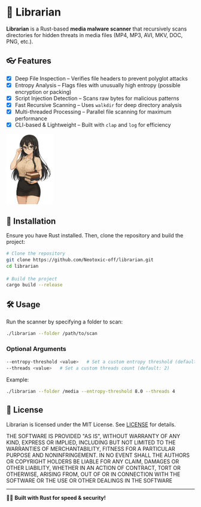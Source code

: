 # 📂 Librarian

**Librarian** is a Rust-based **media malware scanner** that recursively scans directories for hidden threats in media files (MP4, MP3, AVI, MKV, DOC, PNG, etc.).

## 👓 Features

- [X] Deep File Inspection – Verifies file headers to prevent polyglot attacks
- [X] Entropy Analysis – Flags files with unusually high entropy (possible encryption or packing)
- [X] Script Injection Detection – Scans raw bytes for malicious patterns
- [X] Fast Recursive Scanning – Uses <code>walkdir</code> for deep directory analysis
- [X] Multi-threaded Processing – Parallel file scanning for maximum performance
- [X] CLI-based & Lightweight – Built with <code>clap</code> and <code>log</code> for efficiency

<img src="assets/icon.png" height="25%" width="25%"/>

## 🔧 Installation

Ensure you have Rust installed. Then, clone the repository and build the project:

```sh
# Clone the repository
git clone https://github.com/Neotoxic-off/librarian.git
cd librarian

# Build the project
cargo build --release
```

## 🛠️ Usage

Run the scanner by specifying a folder to scan:

```sh
./librarian --folder /path/to/scan
```

### Optional Arguments

```sh
--entropy-threshold <value>   # Set a custom entropy threshold (default: 8.0)
--threads <value>   # Set a custom threads count (default: 2)
```

Example:

```sh
./librarian --folder /media --entropy-threshold 8.0 --threads 4
```

## 📜 License

Librarian is licensed under the MIT License. See [LICENSE](LICENSE) for details.

THE SOFTWARE IS PROVIDED "AS IS", WITHOUT WARRANTY OF ANY KIND, EXPRESS OR
IMPLIED, INCLUDING BUT NOT LIMITED TO THE WARRANTIES OF MERCHANTABILITY,
FITNESS FOR A PARTICULAR PURPOSE AND NONINFRINGEMENT. IN NO EVENT SHALL THE
AUTHORS OR COPYRIGHT HOLDERS BE LIABLE FOR ANY CLAIM, DAMAGES OR OTHER
LIABILITY, WHETHER IN AN ACTION OF CONTRACT, TORT OR OTHERWISE, ARISING FROM,
OUT OF OR IN CONNECTION WITH THE SOFTWARE OR THE USE OR OTHER DEALINGS IN THE
SOFTWARE

---

👨‍💻 **Built with Rust for speed & security!**

